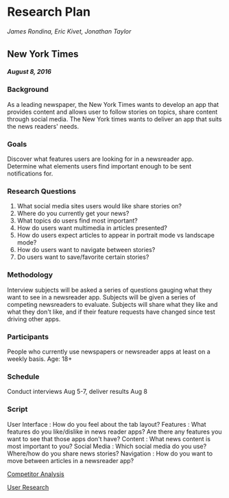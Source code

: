 # Research Plan
###### _James Rondina, Eric Kivet, Jonathan Taylor_
## New York Times
##### August 8, 2016

### Background
As a leading newspaper, the New York Times wants to develop an app that provides content and allows user to follow stories on topics, share content through social media. The New York times wants to deliver an app that suits the news readers' needs.

### Goals
Discover what features users are looking for in a newsreader app.
Determine what elements users find important enough to be sent notifications for.

### Research Questions
1. What social media sites users would like share stories on?
2. Where do you currently get your news?
3. What topics do users find most important?
4. How do users want multimedia in articles presented?
5. How do users expect articles to appear in portrait mode vs landscape mode?
6. How do users want to navigate between stories?
7. Do users want to save/favorite certain stories?

### Methodology
Interview subjects will be asked a series of questions gauging what they want to see in a newsreader app. Subjects will be given a series of competing newsreaders to evaluate. Subjects will share what they like and what they don't like, and if their feature requests have changed since test driving other apps.

### Participants
People who currently use newspapers or newsreader apps at least on a weekly basis.
Age: 18+

### Schedule 
Conduct interviews Aug 5-7, deliver results Aug 8

### Script
User Interface : How do you feel about the tab layout?
Features : What features do you like/dislike in news reader apps? Are there any features you want to see that those apps don't have?
Content : What news content is most important to you?
Social Media : Which social media do you use? Where/how do you share news stories?
Navigation : How do you want to move between articles in a newsreader app?

[Competitor Analysis](https://docs.google.com/spreadsheets/d/1KGbH-jzJOdgr3FnRTGS_B94x7bYK_4hHPceagUmpimQ/edit?usp=sharing)

[User Research](https://docs.google.com/spreadsheets/d/1mnmURCil-E8QcKyEW3iVDw7yQU5ICitlDYz4gP9iyH0/edit?usp=sharing)
